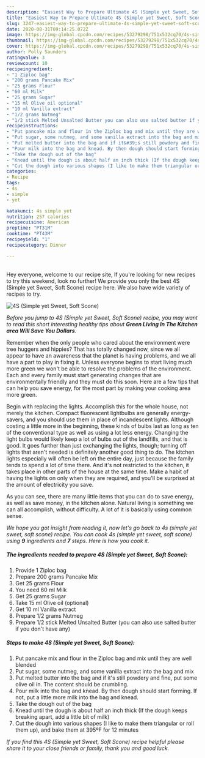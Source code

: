```yaml
---
description: "Easiest Way to Prepare Ultimate 4S (Simple yet Sweet, Soft Scone)"
title: "Easiest Way to Prepare Ultimate 4S (Simple yet Sweet, Soft Scone)"
slug: 3247-easiest-way-to-prepare-ultimate-4s-simple-yet-sweet-soft-scone
date: 2020-08-31T09:14:25.072Z
image: https://img-global.cpcdn.com/recipes/53279298/751x532cq70/4s-simple-yet-sweet-soft-scone-recipe-main-photo.jpg
thumbnail: https://img-global.cpcdn.com/recipes/53279298/751x532cq70/4s-simple-yet-sweet-soft-scone-recipe-main-photo.jpg
cover: https://img-global.cpcdn.com/recipes/53279298/751x532cq70/4s-simple-yet-sweet-soft-scone-recipe-main-photo.jpg
author: Polly Saunders
ratingvalue: 3
reviewcount: 10
recipeingredient:
- "1 Ziploc bag"
- "200 grams Pancake Mix"
- "25 grams Flour"
- "60 ml Milk"
- "25 grams Sugar"
- "15 ml Olive oil optional"
- "10 ml Vanilla extract"
- "1/2 grams Nutmeg"
- "1/2 stick Melted Unsalted Butter you can also use salted butter if you dont have any"
recipeinstructions:
- "Put pancake mix and flour in the Ziploc bag and mix until they are well blended"
- "Put sugar, some nutmeg, and some vanilla extract into the bag and mix"
- "Put melted butter into the bag and if it&#39;s still powdery and fine, put some olive oil in. The content should be crumbling."
- "Pour milk into the bag and knead. By then dough should start forming. If not, put a little more milk into the bag and knead."
- "Take the dough out of the bag"
- "Knead until the dough is about half an inch thick (If the dough keeps breaking apart, add a little bit of milk)"
- "Cut the dough into various shapes (I like to make them triangular or roll them up), and bake them at 395ºF for 12 minutes"
categories:
- Recipe
tags:
- 4s
- simple
- yet

katakunci: 4s simple yet 
nutrition: 257 calories
recipecuisine: American
preptime: "PT31M"
cooktime: "PT43M"
recipeyield: "1"
recipecategory: Dinner

---
```

<br>
Hey everyone, welcome to our recipe site, If you're looking for new recipes to try this weekend, look no further! We provide you only the best 4S (Simple yet Sweet, Soft Scone) recipe here. We also have wide variety of recipes to try.
<br>


![4S (Simple yet Sweet, Soft Scone)](https://img-global.cpcdn.com/recipes/53279298/751x532cq70/4s-simple-yet-sweet-soft-scone-recipe-main-photo.jpg)

<i>Before you jump to 4S (Simple yet Sweet, Soft Scone) recipe, you may want to read this short interesting healthy tips about 
<strong>Green Living In The Kitchen area Will Save You Dollars</strong>.</i>
</br>

Remember when the only people who cared about the environment were tree huggers and hippies? That has totally changed now, since we all appear to have an awareness that the planet is having problems, and we all have a part to play in fixing it. Unless everyone begins to start living much more green we won't be able to resolve the problems of the environment. Each and every family must start generating changes that are environmentally friendly and they must do this soon. Here are a few tips that can help you save energy, for the most part by making your cooking area more green.

Begin with replacing the lights. Accomplish this for the whole house, not merely the kitchen. Compact fluorescent lightbulbs are generally energy-savers, and you should use them in place of incandescent lights. Although costing a little more in the beginning, these kinds of bulbs last as long as ten of the conventional type as well as using a lot less energy. Changing the light bulbs would likely keep a lot of bulbs out of the landfills, and that is good. It goes further than just exchanging the lights, though; turning off lights that aren't needed is definitely another good thing to do. The kitchen lights especially will often be left on the entire day, just because the family tends to spend a lot of time there. And it's not restricted to the kitchen, it takes place in other parts of the house at the same time. Make a habit of having the lights on only when they are required, and you'll be surprised at the amount of electricity you save.

As you can see, there are many little items that you can do to save energy, as well as save money, in the kitchen alone. Natural living is something we can all accomplish, without difficulty. A lot of it is basically using common sense.


<i>We hope you got insight from reading it, now let's go back to 4s (simple yet sweet, soft scone) recipe. You can cook 4s (simple yet sweet, soft scone) using <strong>9</strong> ingredients and <strong>7</strong> steps. Here is how you cook it.
</i>

##### The ingredients needed to prepare 4S (Simple yet Sweet, Soft Scone):

1. Provide 1 Ziploc bag
1. Prepare 200 grams Pancake Mix
1. Get 25 grams Flour
1. You need 60 ml Milk
1. Get 25 grams Sugar
1. Take 15 ml Olive oil (optional)
1. Get 10 ml Vanilla extract
1. Prepare 1/2 grams Nutmeg
1. Prepare 1/2 stick Melted Unsalted Butter (you can also use salted butter if you don&#39;t have any)


##### Steps to make 4S (Simple yet Sweet, Soft Scone):

1. Put pancake mix and flour in the Ziploc bag and mix until they are well blended
1. Put sugar, some nutmeg, and some vanilla extract into the bag and mix
1. Put melted butter into the bag and if it&#39;s still powdery and fine, put some olive oil in. The content should be crumbling.
1. Pour milk into the bag and knead. By then dough should start forming. If not, put a little more milk into the bag and knead.
1. Take the dough out of the bag
1. Knead until the dough is about half an inch thick (If the dough keeps breaking apart, add a little bit of milk)
1. Cut the dough into various shapes (I like to make them triangular or roll them up), and bake them at 395ºF for 12 minutes


<i>If you find this 4S (Simple yet Sweet, Soft Scone) recipe helpful please share it to your close friends or family, thank you and good luck.</i>
